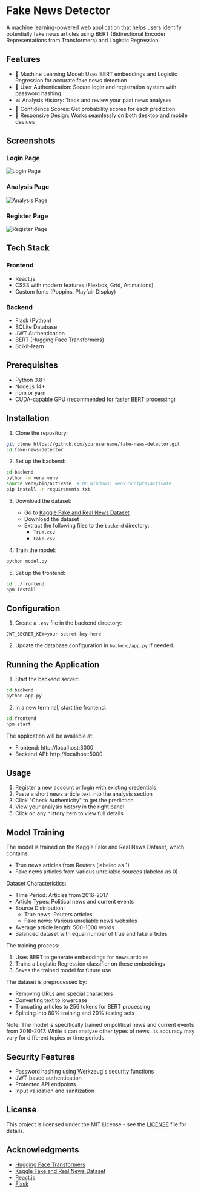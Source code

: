 # Fake News Detector

A machine learning-powered web application that helps users identify potentially fake news articles using BERT (Bidirectional Encoder Representations from Transformers) and Logistic Regression. 

## Features

- 🤖 Machine Learning Model: Uses BERT embeddings and Logistic Regression for accurate fake news detection
- 🔐 User Authentication: Secure login and registration system with password hashing
- 📊 Analysis History: Track and review your past news analyses
- 🎯 Confidence Scores: Get probability scores for each prediction
- 📱 Responsive Design: Works seamlessly on both desktop and mobile devices

## Screenshots

### Login Page
![Login Page](docs/images/login.png)

### Analysis Page
![Analysis Page](docs/images/analysis.png)

### Register Page
![Register Page](docs/images/register.png)

## Tech Stack

### Frontend
- React.js
- CSS3 with modern features (Flexbox, Grid, Animations)
- Custom fonts (Poppins, Playfair Display)

### Backend
- Flask (Python)
- SQLite Database
- JWT Authentication
- BERT (Hugging Face Transformers)
- Scikit-learn

## Prerequisites

- Python 3.8+
- Node.js 14+
- npm or yarn
- CUDA-capable GPU (recommended for faster BERT processing)

## Installation

1. Clone the repository:
```bash
git clone https://github.com/yourusername/fake-news-detector.git
cd fake-news-detector
```

2. Set up the backend:
```bash
cd backend
python -m venv venv
source venv/bin/activate  # On Windows: venv\Scripts\activate
pip install -r requirements.txt
```

3. Download the dataset:
   - Go to [Kaggle Fake and Real News Dataset](https://www.kaggle.com/datasets/clmentbisaillon/fake-and-real-news-dataset)
   - Download the dataset
   - Extract the following files to the `backend` directory:
     - `True.csv`
     - `Fake.csv`

4. Train the model:
```bash
python model.py
```

5. Set up the frontend:
```bash
cd ../frontend
npm install
```

## Configuration

1. Create a `.env` file in the backend directory:
```
JWT_SECRET_KEY=your-secret-key-here
```

2. Update the database configuration in `backend/app.py` if needed.

## Running the Application

1. Start the backend server:
```bash
cd backend
python app.py
```

2. In a new terminal, start the frontend:
```bash
cd frontend
npm start
```

The application will be available at:
- Frontend: http://localhost:3000
- Backend API: http://localhost:5000

## Usage

1. Register a new account or login with existing credentials
2. Paste a short  news article text into the analysis section
3. Click "Check Authenticity" to get the prediction
4. View your analysis history in the right panel
5. Click on any history item to view full details

## Model Training

The model is trained on the Kaggle Fake and Real News Dataset, which contains:
- True news articles from Reuters (labeled as 1)
- Fake news articles from various unreliable sources (labeled as 0)

Dataset Characteristics:
- Time Period: Articles from 2016-2017
- Article Types: Political news and current events
- Source Distribution:
  - True news: Reuters articles
  - Fake news: Various unreliable news websites
- Average article length: 500-1000 words
- Balanced dataset with equal number of true and fake articles

The training process:
1. Uses BERT to generate embeddings for news articles
2. Trains a Logistic Regression classifier on these embeddings
3. Saves the trained model for future use

The dataset is preprocessed by:
- Removing URLs and special characters
- Converting text to lowercase
- Truncating articles to 256 tokens for BERT processing
- Splitting into 80% training and 20% testing sets

Note: The model is specifically trained on political news and current events from 2016-2017. While it can analyze other types of news, its accuracy may vary for different topics or time periods.

## Security Features

- Password hashing using Werkzeug's security functions
- JWT-based authentication
- Protected API endpoints
- Input validation and sanitization

## License

This project is licensed under the MIT License - see the [LICENSE](LICENSE) file for details.

## Acknowledgments

- [Hugging Face Transformers](https://huggingface.co/transformers/)
- [Kaggle Fake and Real News Dataset](https://www.kaggle.com/datasets/clmentbisaillon/fake-and-real-news-dataset)
- [React.js](https://reactjs.org/)
- [Flask](https://flask.palletsprojects.com/) 